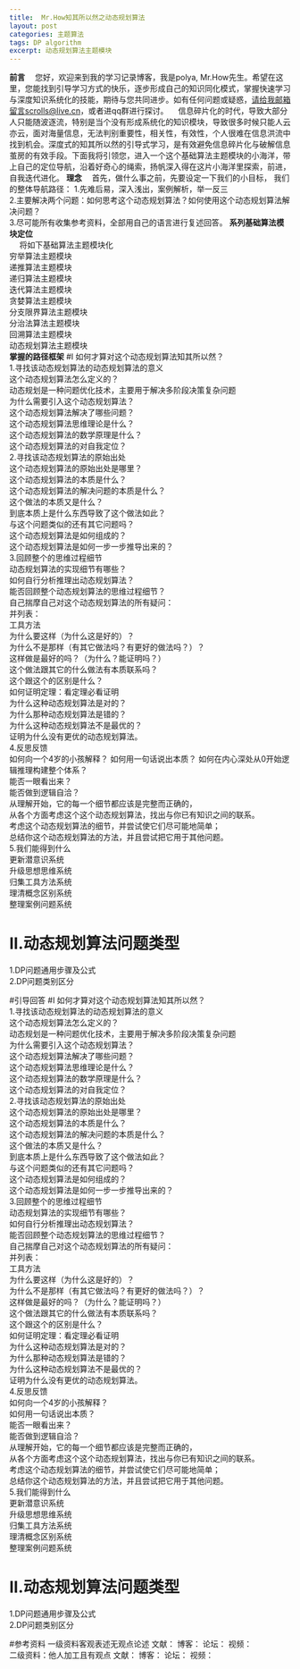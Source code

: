 ```yaml
---
title:  Mr.How知其所以然之动态规划算法
layout: post
categories: 主题算法
tags: DP algorithm
excerpt: 动态规划算法主题模块
---
```

**前言**
&emsp;您好，欢迎来到我的学习记录博客，我是polya, Mr.How先生。希望在这里，您能找到引导学习方式的快乐，逐步形成自己的知识同化模式，掌握快速学习与深度知识系统化的技能，期待与您共同进步。如有任何问题或疑惑，请给我邮箱留言scrolls@live.cn，或者进qq群进行探讨。
&emsp;信息碎片化的时代，导致大部分人只能随波逐流，特别是当个没有形成系统化的知识模块，导致很多时候只能人云亦云，面对海量信息，无法判别重要性，相关性，有效性，个人很难在信息洪流中找到机会。深度式的知其所以然的引导式学习，是有效避免信息碎片化与破解信息茧房的有效手段。下面我将引领您，进入一个这个基础算法主题模块的小海洋，带上自己的定位导航，沿着好奇心的绳索，扬帆深入得在这片小海洋里探索，前进，自我迭代进化。
****理念****
&emsp;首先，做什么事之前，先要设定一下我们的小目标，
我们的整体导航路径：
1.先难后易，深入浅出，案例解析，举一反三  
2.主要解决两个问题：如何思考这个动态规划算法？如何使用这个动态规划算法解决问题？  
3.尽可能所有收集参考资料，全部用自己的语言进行复述回答。
**系列基础算法模块定位**    
&emsp;
将如下基础算法主题模块化  
穷举算法主题模块  
递推算法主题模块  
递归算法主题模块  
迭代算法主题模块  
贪婪算法主题模块  
分支限界算法主题模块  
分治法算法主题模块  
回溯算法主题模块  
动态规划算法主题模块    
****掌握的路径框架****
#I 如何才算对这个动态规划算法知其所以然？    
  1.寻找该动态规划算法的动态规划算法的意义      
    这个动态规划算法怎么定义的？      
    动态规划是一种问题优化技术，主要用于解决多阶段决策复杂问题    
    为什么需要引入这个动态规划算法？    
    这个动态规划算法解决了哪些问题？    
    这个动态规划算法思维理论是什么？    
    这个动态规划算法的数学原理是什么？    
    这个动态规划算法的对自我定位？    
  2.寻找该动态规划算法的原始出处    
    这个动态规划算法的原始出处是哪里？    
    这个动态规划算法的本质是什么？    
    这个动态规划算法的解决问题的本质是什么？    
    这个做法的本质又是什么？    
    到底本质上是什么东西导致了这个做法如此？    
    与这个问题类似的还有其它问题吗？    
    这个动态规划算法是如何组成的？    
    这个动态规划算法是如何一步一步推导出来的？    
  3.回顾整个的思维过程细节    
    动态规划算法的实现细节有哪些？    
    如何自行分析推理出动态规划算法？    
    能否回顾整个动态规划算法的思维过程细节？    
    自己揣摩自己对这个动态规划算法的所有疑问：    
      并列表：    
    工具方法    
      为什么要这样（为什么这是好的）？    
      为什么不是那样（有其它做法吗？有更好的做法吗？）？    
      这样做是最好的吗？（为什么？能证明吗？）    
      这个做法跟其它的什么做法有本质联系吗？    
      这个跟这个的区别是什么？    
      如何证明定理：看定理必看证明    
      为什么这种动态规划算法是对的？    
      为什么那种动态规划算法是错的？    
      为什么这种动态规划算法不是最优的？    
      证明为什么没有更优的动态规划算法。    
  4.反思反馈    
    如何向一个4岁的小孩解释？
    如何用一句话说出本质？ 
    如何在内心深处从0开始逻辑推理构建整个体系？    
    能否一眼看出来？    
    能否做到逻辑自洽？    
    从理解开始，它的每一个细节都应该是完整而正确的，    
    从各个方面考虑这个这个动态规划算法，找出与你已有知识之间的联系。    
    考虑这个动态规划算法的细节，并尝试使它们尽可能地简单；    
    总结你这个动态规划算法的方法，并且尝试把它用于其他问题。    
  5.我们能得到什么    
    更新潜意识系统    
    升级思想思维系统    
    归集工具方法系统    
    理清概念区别系统        
    整理案例问题系统    
# II.动态规划算法问题类型  
   1.DP问题通用步骤及公式   
   2.DP问题类别区分   

#引导回答
#I 如何才算对这个动态规划算法知其所以然？    
  1.寻找该动态规划算法的动态规划算法的意义      
    这个动态规划算法怎么定义的？      
    动态规划是一种问题优化技术，主要用于解决多阶段决策复杂问题    
    为什么需要引入这个动态规划算法？    
    这个动态规划算法解决了哪些问题？    
    这个动态规划算法思维理论是什么？    
    这个动态规划算法的数学原理是什么？    
    这个动态规划算法的对自我定位？    
  2.寻找该动态规划算法的原始出处    
    这个动态规划算法的原始出处是哪里？    
    这个动态规划算法的本质是什么？    
    这个动态规划算法的解决问题的本质是什么？    
    这个做法的本质又是什么？    
    到底本质上是什么东西导致了这个做法如此？    
    与这个问题类似的还有其它问题吗？    
    这个动态规划算法是如何组成的？    
    这个动态规划算法是如何一步一步推导出来的？    
  3.回顾整个的思维过程细节    
    动态规划算法的实现细节有哪些？    
    如何自行分析推理出动态规划算法？    
    能否回顾整个动态规划算法的思维过程细节？    
    自己揣摩自己对这个动态规划算法的所有疑问：    
      并列表：    
    工具方法    
      为什么要这样（为什么这是好的）？    
      为什么不是那样（有其它做法吗？有更好的做法吗？）？    
      这样做是最好的吗？（为什么？能证明吗？）    
      这个做法跟其它的什么做法有本质联系吗？    
      这个跟这个的区别是什么？    
      如何证明定理：看定理必看证明    
      为什么这种动态规划算法是对的？    
      为什么那种动态规划算法是错的？    
      为什么这种动态规划算法不是最优的？    
      证明为什么没有更优的动态规划算法。    
  4.反思反馈    
    如何向一个4岁的小孩解释？    
    如何用一句话说出本质？    
    能否一眼看出来？    
    能否做到逻辑自洽？    
    从理解开始，它的每一个细节都应该是完整而正确的，    
    从各个方面考虑这个这个动态规划算法，找出与你已有知识之间的联系。    
    考虑这个动态规划算法的细节，并尝试使它们尽可能地简单；    
    总结你这个动态规划算法的方法，并且尝试把它用于其他问题。    
  5.我们能得到什么    
    更新潜意识系统    
    升级思想思维系统    
    归集工具方法系统    
    理清概念区别系统        
    整理案例问题系统    
# II.动态规划算法问题类型  
   1.DP问题通用步骤及公式   
   2.DP问题类别区分   





#参考资料
一级资料客观表述无观点论述
文献：
博客： 
论坛： 
视频：   
二级资料：他人加工且有观点
文献： 
博客： 
论坛： 
视频：  


    